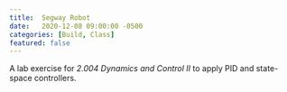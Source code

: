 ```yaml
---
title:  Segway Robot
date:   2020-12-08 09:00:00 -0500
categories: [Build, Class]
featured: false
---
```


A lab exercise for *2.004 Dynamics and Control II* to apply PID and state-space controllers. 